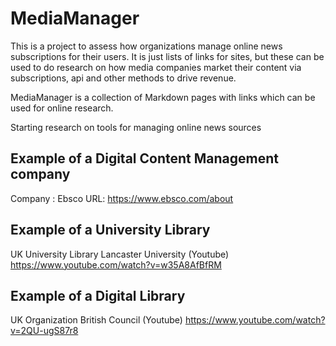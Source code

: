 # MediaManager

This is a project to assess how organizations manage online news subscriptions for their users. It is just lists of links for sites, but these can be used to do research on how media companies market their content via subscriptions, api and other methods to drive revenue.

MediaManager is a collection of Markdown pages with links which can be used for online research.

Starting research on tools for managing online news sources 
## Example of a Digital Content Management company
Company : Ebsco 
URL: https://www.ebsco.com/about

## Example of a University Library
UK University Library
Lancaster University (Youtube) https://www.youtube.com/watch?v=w35A8AfBfRM

## Example of a Digital Library
UK Organization
British Council (Youtube) https://www.youtube.com/watch?v=2QU-ugS87r8
